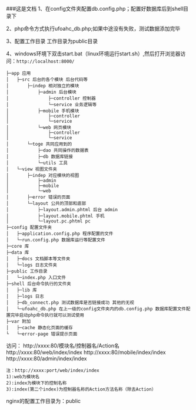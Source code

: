 ###这是文档
1、在config文件夹配置db.config.php；配置好数据库后到shell目录下

2、php命令方式执行ufoahc_db.php;如果中途没有失败，测试数据添加完毕

3、配置工作目录 工作目录为public目录

4、windows环境下双击start.bat（linux环境运行start.sh）,然后打开浏览器访问：`http://localhost:8000/`


    ├─app 应用
    │   ├─src 后台的各个模块 后台代码等
    │       ├─indep 相对独立的模块
    │           ├─admin 后台模块
    │               ├─controller 控制器
    │               └─service 业务逻辑等
    │           ├─mobile 手机模块
    │               ├─controller
    │               └─service
    │           └─web 网页模块
    │               ├─controller
    │               └─service
    │       └─toge 共同应用到的
    │           ├─dao 共同操作的数据表
    │           ├─db 数据库链接
    │           └─utils 工具
    │   └─view 视图文件夹
    │       ├─indep 对应模块的视图
    │           ├─admin
    │           ├─mobile
    │           └─web
    │       ├─error 错误的页面
    │       └─layout 公共的顶部和底部
    │           ├─layout.admin.phtml 后台 admin
    │           ├─layout.mobile.phtml 手机
    │           └─layout.pc.phtml pc
    ├─config 配置文件夹
    │   ├─application.config.php 程序配置的文件
    │   └─run.config.php 数据库运行等配置文件
    ├─core 库
    ├─data 库
    │   ├─docs 文档脚本等文件夹
    │   └─logs 日志文件夹
    ├─public 工作目录
    │   └─index.php 入口文件
    ├─shell 后台命令执行的文件夹
    │   ├─lib 库
    │   ├─logs 日志
    │   ├─db_connect.php 测试数据库是否链接成功 其他的无视
    │   └─ufoahc_db.php 在上一级的config文件夹内的db.config.php 数据库配置文件配置完毕启动php命令执行就可以测试使用
    ├─var 附加
    │   ├─cache 静态化页面的缓存
    └   └─error-page 错误提示页面

访问：
    http://xxxx:80/模块名/控制器名/Action名
    http://xxxx:80/web/index/index
    http://xxxx:80/mobile/index/index
    http://xxxx:80/admin/index/index

    注：http://xxxx:port/web/index/index
    1):web为模块名
    2):index为模块下的控制名称
    3):index(第二个index)为控制器名称的Action方法名称（除去Action）

nginx的配置工作目录为：public